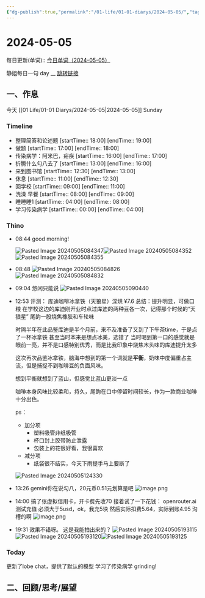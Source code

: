 ```yaml
---
{"dg-publish":true,"permalink":"/01-life/01-01-diarys/2024-05-05/","tags":["Diary","written_by_10k","10k原创"]}
---
```



# 2024-05-05
每日更新(单词)::
[今日单词（2024-05-05）](https://www.123pan.com/s/FckCjv-cjUUA.html)

静姐每日一句 day __
[跳转链接](https://www.123pan.com/FileView?fileId=5435933&shareKey=FckCjv-cjUUA&sharePwd=)


## 一、作息
今天 [[01 Life/01-01 Diarys/2024-05-05\|2024-05-05]] Sunday

### Timeline
-  整理简答和论述题 [startTime:: 18:00]  [endTime:: 19:00]
-  做题 [startTime:: 17:00]  [endTime:: 18:00]
-  传染病学：阿米巴，疟疾 [startTime:: 16:00]  [endTime:: 17:00]
-  折腾什么勾八去了 [startTime:: 13:00]  [endTime:: 16:00]
-  来到图书馆 [startTime:: 12:30]  [endTime:: 13:00]
-  休息 [startTime:: 11:00]  [endTime:: 12:30]
-  回学校 [startTime:: 09:00]  [endTime:: 11:00]
-  洗澡 早餐 [startTime:: 08:00]  [endTime:: 09:00]
-  睡睡睡1 [startTime:: 04:00]  [endTime:: 08:00]
-  学习传染病学 [startTime:: 00:00]  [endTime:: 04:00]

### Thino
- 08:44 
	good morning!
	
	![Pasted Image 20240505084347](https://10kcos1-1306082059.cos.ap-shanghai.myqcloud.com/pic-1/Pasted%20Image%2020240505084347.jpeg)![Pasted Image 20240505084352](https://10kcos1-1306082059.cos.ap-shanghai.myqcloud.com/pic-1/Pasted%20Image%2020240505084352.jpeg)![Pasted Image 20240505084355](https://10kcos1-1306082059.cos.ap-shanghai.myqcloud.com/pic-1/Pasted%20Image%2020240505084355.jpeg) 
- 08:48 ![Pasted Image 20240505084826](https://10kcos1-1306082059.cos.ap-shanghai.myqcloud.com/pic-1/Pasted%20Image%2020240505084826.jpeg)![Pasted Image 20240505084832](https://10kcos1-1306082059.cos.ap-shanghai.myqcloud.com/pic-1/Pasted%20Image%2020240505084832.jpeg) 
- 09:04 
	悠闲只能说
	![Pasted Image 20240505090440](https://10kcos1-1306082059.cos.ap-shanghai.myqcloud.com/pic-1/Pasted%20Image%2020240505090440.jpeg) 
- 12:53 
	评测：
	库迪咖啡冰拿铁（天狼星）深烘 ¥7.6
	总结：提升明显，可做口粮
	在学校这边的库迪刚开业时点过库迪的两种豆各一次，记得那个时候的“天狼星”
	尾韵一股烧焦橡胶和车轮味
	
	时隔半年在此品鉴库迪是半个月前，来不及准备了又到了下午茶time，于是点了一杯冰拿铁
	甚至当时本来是想点冰美，选错了
	当时喝到第一口的感觉就是眼前一亮，并不是口感特别优秀，而是比我印象中烧焦木头味的库迪提升太多
	
	这次再次品鉴冰拿铁，脑海中想到的第一个词就是**平衡**，奶味中度偏重占主流，但是捕捉不到咖啡豆的负面风味。
	
	想到平衡就想到了蓝山，但感觉比蓝山更淡一点
	
	咖啡本身风味比较柔和，持久，尾韵在口中停留时间较长，作为一款商业咖啡十分出色。
	
	ps：
	- 加分项
	  - 塑料吸管非纸吸管
	  - 杯口封上胶带防止泄露
	  - 包装上的花很好看，我很喜欢
	- 减分项
	  - 纸袋很不结实，今天下雨提手马上要断了
	
	
	
	![Pasted Image 20240505124330](https://10kcos1-1306082059.cos.ap-shanghai.myqcloud.com/pic-1/Pasted%20Image%2020240505124330.jpeg) 
- 13:26 
	gemini你在说勾八，20元币0.51元划算是吧
	![image.png](https://10kcos1-1306082059.cos.ap-shanghai.myqcloud.com/pic-1/202405051326446.png)
- 14:00 
	搞了张虚拟信用卡，开卡费先收70
	接着试了一下花钱： openrouter.ai 测试充值
	必须大于5usd，ok，我充5块
	然后实际扣费5.64，实际到账4.95
	沟槽的啊
	![image.png](https://10kcos1-1306082059.cos.ap-shanghai.myqcloud.com/pic-1/202405051400573.png)
- 19:31 
	效果不错呀。
	这是我能拍出来的？
	![Pasted Image 20240505193115](https://10kcos1-1306082059.cos.ap-shanghai.myqcloud.com/pic-1/Pasted%20Image%2020240505193115.jpeg)![Pasted Image 20240505193120](https://10kcos1-1306082059.cos.ap-shanghai.myqcloud.com/pic-1/Pasted%20Image%2020240505193120.jpeg)![Pasted Image 20240505193125](https://10kcos1-1306082059.cos.ap-shanghai.myqcloud.com/pic-1/Pasted%20Image%2020240505193125.jpeg) 
	 
	 

### Today
更新了lobe chat，提供了默认的模型
学习了传染病学
grinding!


## 二、回顾/思考/展望







